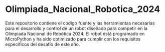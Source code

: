 # Olimpiada_Nacional_Robotica_2024
Este repositorio contiene el código fuente y las herramientas necesarias para el desarrollo y control de un robot diseñado para competir en la Olimpiada Nacional de Robótica 2024. El robot está programado en MicroPython y ha sido optimizado para cumplir con los requisitos específicos del desafío de este año.
